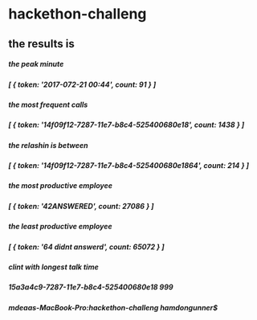 # hackethon-challeng

## the results is 

##### the peak minute
##### [ { token: '2017-072-21 00:44', count: 91 } ]
##### the most frequent calls
##### [ { token: '14f09f12-7287-11e7-b8c4-525400680e18', count: 1438 } ]
##### the relashin is between
##### [ { token: '14f09f12-7287-11e7-b8c4-525400680e1864', count: 214 } ]
##### the most productive employee
##### [ { token: '42ANSWERED', count: 27086 } ]
##### the least productive employee
##### [ { token: '64 didnt answerd', count: 65072 } ]
##### clint with longest talk time
##### 15a3a4c9-7287-11e7-b8c4-525400680e18 999
##### mdeaas-MacBook-Pro:hackethon-challeng hamdongunner$ 

